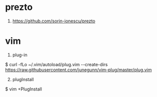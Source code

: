 # prezto 
1. https://github.com/sorin-ionescu/prezto

# vim

1. plug-in

  $ curl -fLo ~/.vim/autoload/plug.vim --create-dirs https://raw.githubusercontent.com/junegunn/vim-plug/master/plug.vim
  
2. plugInstall 

  $ vim +PlugInstall
